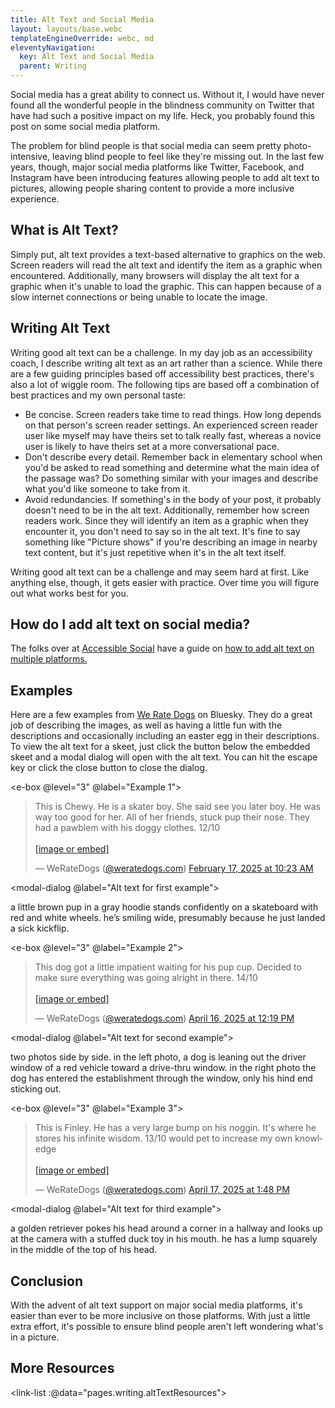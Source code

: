 ```yaml
---
title: Alt Text and Social Media
layout: layouts/base.webc
templateEngineOverride: webc, md
eleventyNavigation:
  key: Alt Text and Social Media
  parent: Writing
---
```

Social media has a great ability to connect us. Without it, I would have never found all the wonderful people in the blindness community on Twitter that have had such a positive impact on my life. Heck, you probably found this post on some social media platform.

The problem for blind people is that social media can seem pretty photo-intensive, leaving blind people to feel like they're missing out. In the last few years, though, major social media platforms like Twitter, Facebook, and Instagram have been introducing features allowing people to add alt text to pictures, allowing people sharing content to provide a more inclusive experience.

<auto-toc></auto-toc>

## What is Alt Text?

Simply put, alt text provides a text-based alternative to graphics on the web. Screen readers will read the alt text and identify the item as a graphic when encountered. Additionally, many browsers will display the alt text for a graphic when it's unable to load the graphic. This can happen because of a slow internet connections or being unable to locate the image.

## Writing Alt Text

Writing good alt text can be a challenge. In my day job as an accessibility coach, I describe writing alt text as an art rather than a science. While there are a few guiding principles based off accessibility best practices, there's also a lot of wiggle room. The following tips are based off a combination of best practices and my own personal taste:

- Be concise. Screen readers take time to read things. How long depends on that person's screen reader settings. An experienced screen reader user like myself may have theirs set to talk really fast, whereas a novice user is likely to have theirs set at a more conversational pace.
- Don't describe every detail. Remember back in elementary school when you'd be asked to read something and determine what the main idea of the passage was? Do something similar with your images and describe what you'd like someone to take from it.
- Avoid redundancies. If something's in the body of your post, it probably doesn't need to be in the alt text. Additionally, remember how screen readers work. Since they will identify an item as a graphic when they encounter it, you don't need to say so in the alt text. It's fine to say something like "Picture shows" if you're describing an image in nearby text content, but it's just repetitive when it's in the alt text itself.

Writing good alt text can be a challenge and may seem hard at first. Like anything else, though, it gets easier with practice. Over time you will figure out what works best for you.

## How do I add alt text on social media?

The folks over at [Accessible Social](https://www.accessible-social.com/) have a guide on [how to add alt text on multiple platforms.](https://www.accessible-social.com/images-and-visuals/platform-image-accessibility)

## Examples

Here are a few examples from [We Rate Dogs](https://bsky.app/profile/weratedogs.com) on Bluesky. They do a great job of describing the images, as well as having a little fun with the descriptions and occasionally including an easter egg in their descriptions. To view the alt text for a skeet, just click the button below the embedded skeet and a modal dialog will open with the alt text. You can hit the escape key or click the close button to close the dialog.

<e-box @level="3" @label="Example 1">

<blockquote class="bluesky-embed" data-bluesky-uri="at://did:plc:rlr4e4zioxivpndzr4mqw4r2/app.bsky.feed.post/3lif5s6znwk2n" data-bluesky-cid="bafyreigrniemzipiqwk3apg5j2tzlhjx6e2oifavmxxpurei5ta4f5vsmm" data-bluesky-embed-color-mode="system"><p lang="en">This is Chewy. He is a skater boy. She said see you later boy. He was way too good for her. All of her friends, stuck pup their nose. They had a pawblem with his doggy clothes. 12/10<br><br><a href="https://bsky.app/profile/did:plc:rlr4e4zioxivpndzr4mqw4r2/post/3lif5s6znwk2n?ref_src=embed">[image or embed]</a></p>&mdash; WeRateDogs (<a href="https://bsky.app/profile/did:plc:rlr4e4zioxivpndzr4mqw4r2?ref_src=embed">@weratedogs.com</a>) <a href="https://bsky.app/profile/did:plc:rlr4e4zioxivpndzr4mqw4r2/post/3lif5s6znwk2n?ref_src=embed">February 17, 2025 at 10:23 AM</a></blockquote><script webc:keep async src="https://embed.bsky.app/static/embed.js" charset="utf-8"></script>

<modal-dialog @label="Alt text for first example">

a little brown pup in a gray hoodie stands confidently on a skateboard with red and white wheels. he’s smiling wide, presumably because he just landed a sick kickflip.
</modal-dialog>

</e-box>

<e-box @level="3" @label="Example 2">

<blockquote class="bluesky-embed" data-bluesky-uri="at://did:plc:rlr4e4zioxivpndzr4mqw4r2/app.bsky.feed.post/3lmx3xrks622e" data-bluesky-cid="bafyreietr7xvqo37ovs2qfyj4y3f4bgawcxichyxpmw7fp72xjxjqkbvwy" data-bluesky-embed-color-mode="system"><p lang="en">This dog got a little impatient waiting for his pup cup. Decided to make sure everything was going alright in there. 14/10<br><br><a href="https://bsky.app/profile/did:plc:rlr4e4zioxivpndzr4mqw4r2/post/3lmx3xrks622e?ref_src=embed">[image or embed]</a></p>&mdash; WeRateDogs (<a href="https://bsky.app/profile/did:plc:rlr4e4zioxivpndzr4mqw4r2?ref_src=embed">@weratedogs.com</a>) <a href="https://bsky.app/profile/did:plc:rlr4e4zioxivpndzr4mqw4r2/post/3lmx3xrks622e?ref_src=embed">April 16, 2025 at 12:19 PM</a></blockquote><script webc:keep async src="https://embed.bsky.app/static/embed.js" charset="utf-8"></script>

<modal-dialog @label="Alt text for second example">

two photos side by side. in the left photo, a dog is leaning out the driver window of a red vehicle toward a drive-thru window. in the right photo the dog has entered the establishment through the window, only his hind end sticking out.

</modal-dialog>

</e-box>

<e-box @level="3" @label="Example 3">

<blockquote class="bluesky-embed" data-bluesky-uri="at://did:plc:rlr4e4zioxivpndzr4mqw4r2/app.bsky.feed.post/3lmzrfnypos2w" data-bluesky-cid="bafyreichvznnaawspuwrhlsfh4qeglvhzbpe5og5hzwistuqj7ugievjhu" data-bluesky-embed-color-mode="system"><p lang="en">This is Finley. He has a very large bump on his noggin. It&#x27;s where he stores his infinite wisdom. 13/10 would pet to increase my own knowledge<br><br><a href="https://bsky.app/profile/did:plc:rlr4e4zioxivpndzr4mqw4r2/post/3lmzrfnypos2w?ref_src=embed">[image or embed]</a></p>&mdash; WeRateDogs (<a href="https://bsky.app/profile/did:plc:rlr4e4zioxivpndzr4mqw4r2?ref_src=embed">@weratedogs.com</a>) <a href="https://bsky.app/profile/did:plc:rlr4e4zioxivpndzr4mqw4r2/post/3lmzrfnypos2w?ref_src=embed">April 17, 2025 at 1:48 PM</a></blockquote><script webc:keep async src="https://embed.bsky.app/static/embed.js" charset="utf-8"></script>

<modal-dialog @label="Alt text for third example">

a golden retriever pokes his head around a corner in a hallway and looks up at the camera with a stuffed duck toy in his mouth. he has a lump squarely in the middle of the top of his head.

</modal-dialog>

</e-box>

## Conclusion

With the advent of alt text support on major social media platforms, it's easier than ever to be more inclusive on those platforms. With just a little extra effort, it's possible to ensure blind people aren't left wondering what's in a picture.

## More Resources

<link-list :@data="pages.writing.altTextResources"></link-list>